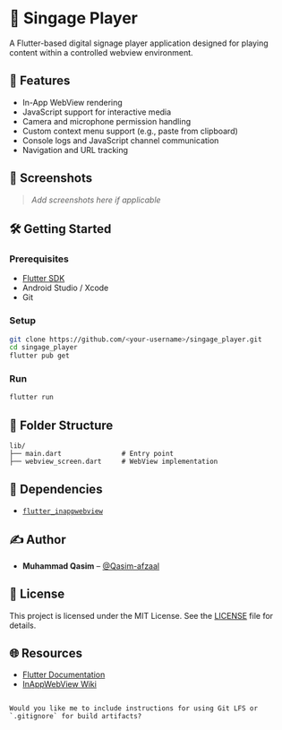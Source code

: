 # 🎥 Singage Player

A Flutter-based digital signage player application designed for playing content within a controlled webview environment.

## 🚀 Features

- In-App WebView rendering
- JavaScript support for interactive media
- Camera and microphone permission handling
- Custom context menu support (e.g., paste from clipboard)
- Console logs and JavaScript channel communication
- Navigation and URL tracking

## 📸 Screenshots

> _Add screenshots here if applicable_

## 🛠️ Getting Started

### Prerequisites

- [Flutter SDK](https://flutter.dev/docs/get-started/install)
- Android Studio / Xcode
- Git

### Setup

```bash
git clone https://github.com/<your-username>/singage_player.git
cd singage_player
flutter pub get
````

### Run

```bash
flutter run
```

## 🔧 Folder Structure

```
lib/
├── main.dart               # Entry point
├── webview_screen.dart     # WebView implementation
```

## 📄 Dependencies

* [`flutter_inappwebview`](https://pub.dev/packages/flutter_inappwebview)

## ✍️ Author

* **Muhammad Qasim** – [@Qasim-afzaal](https://github.com/Qasim-afzaal)

## 📃 License

This project is licensed under the MIT License. See the [LICENSE](LICENSE) file for details.

## 🌐 Resources

* [Flutter Documentation](https://flutter.dev/docs)
* [InAppWebView Wiki](https://inappwebview.dev/docs/)

```

Would you like me to include instructions for using Git LFS or `.gitignore` for build artifacts?
```
